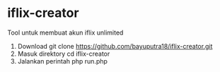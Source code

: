 # iflix-creator
Tool untuk membuat akun iflix unlimited

1.  Download
    git clone https://github.com/bayuputra18/iflix-creator.git
2. Masuk direktory
    cd iflix-creator
3. Jalankan perintah
    php run.php
